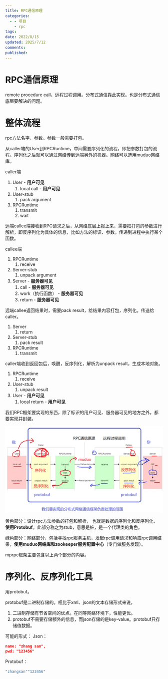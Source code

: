 ```yaml
---
title: RPC通信原理
categories:
  - - 项目
    - rpc
tags: 
date: 2022/8/15
updated: 2025/7/12
comments: 
published:
---
```

# RPC通信原理

remote procedure call，远程过程调用。分布式通信靠此实现。也是分布式通信底层要解决的问题。

# 整体流程

rpc方法名字，参数。参数一般需要打包。

从caller端的User到RPCRuntime，中间需要序列化的流程，即把参数打包的流程。序列化之后就可以通过网络传到远端另外的机器。网络可以选用muduo网络库。

caller端

1. User - **用户可见**
   1. local call - **用户可见**
2. User-stub
   1. pack argument
3. RPCRuntime
   1. transmit
   2. wait

远端callee端接收到RPC请求之后，从网络底层上报上来，需要把打包的参数进行解析，即反序列化为具体的信息，比如方法的标识、参数。传递到进程中执行某个函数。

callee端

1. RPCRuntime
   1. receive
2. Server-stub
   1. unpack argument
3. Server - **服务器可见**
   1. call - **服务器可见**
   2. work（执行函数） - **服务器可见**
   3. return - **服务器可见**

远端callee返回结果时，需要pack result，给结果内容打包，序列化。传送给caller。

1. Server
   1. return
2. Server-stub
   1. pack result
3. RPCRuntime
   1. transmit

caller端收到返回包后，唤醒，反序列化，解析为unpack result，生成本地对象。

1. RPCRuntime
   1. receive
2. User-stub
   1. unpack result
3. User - **用户可见**
   1. local return - **用户可见**

我们RPC框架要实现的东西，除了标识的用户可见、服务器可见的地方之外，都要实现并封装。

![image-20220815205906401](../../images/RPC通信原理/image-20220815205906401.png)

黄色部分：设计rpc方法参数的打包和解析， 也就是数据的序列化和反序列化， **使用Protobuf**。此部分称之为stub，意思是桩，是一个代理类的角色。

绿色部分：网络部分，包括寻找rpc服务主机，发起rpc调用请求和响应rpc调用结果，**使用muduo网络库和zookeeper服务配置中心**（专门做服务发现）。

mprpc框架主要包含以上两个部分的内容。

# 序列化、反序列化工具

用protobuf。

protobuf是二进制存储的。相比于xml、json的文本存储形式来说，
1. 二进制存储有节省空间的优点。在同等网络环境下，性能更优。
2. protobuf不需要存储额外的信息，而json存储的是key-value。protobuf只存储值数据。

可能的形式：
Json：
```json
name: "zhang san",
pwd: "123456"
```
Protobuf：
```protobuf
"zhangsan""123456"
```